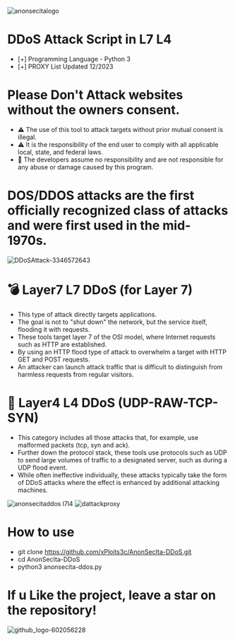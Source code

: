 ![anonsecitalogo](https://github.com/xPloits3c/AnonSecIta-DDoS/assets/153435050/75480311-8587-4ca2-9ebb-b79ef697e6d6)
# DDoS Attack Script in L7 L4
- [+] Programming Language - Python 3
- [+] PROXY List Updated 12/2023

# Please Don't Attack websites without the owners consent.
- ⚠️ The use of this tool to attack targets without prior mutual consent is illegal.
- ⚠️ It is the responsibility of the end user to comply with all applicable local, state, and federal laws.
- 💢 The developers assume no responsibility and are not responsible for any abuse or damage caused by this program.

# DOS/DDOS attacks are the first officially recognized class of attacks and were first used in the mid-1970s.
![DDoSAttack-3346572643](https://github.com/xPloits3c/AnonSecIta-DDoS/assets/153435050/43ea421a-fef1-4a21-ace5-e29652688979)

# 💣 Layer7 L7 DDoS (for Layer 7)
- This type of attack directly targets applications.
- The goal is not to "shut down" the network, but the service itself, flooding it with requests.
- These tools target layer 7 of the OSI model, where Internet requests such as HTTP are established.
- By using an HTTP flood type of attack to overwhelm a target with HTTP GET and POST requests.
- An attacker can launch attack traffic that is difficult to distinguish from harmless requests from regular visitors.
 
# 🧨 Layer4 L4 DDoS (UDP-RAW-TCP-SYN)
- This category includes all those attacks that, for example, use malformed packets (tcp, syn and ack).
- Further down the protocol stack, these tools use protocols such as UDP to send large volumes of traffic to a designated server, such as during a UDP flood event.
- While often ineffective individually, these attacks typically take the form of DDoS attacks where the effect is enhanced by additional attacking machines.

![anonsecitaddos l7l4](https://github.com/xPloits3c/AnonSecIta-DDoS/assets/153435050/f86b3e0e-f533-451c-adb0-484537d8c2d0)
![dattackproxy](https://github.com/xPloits3c/AnonSecIta-DDoS/assets/153435050/085d6db6-1434-4f01-87de-069079c151ab)

# How to use

- git clone https://github.com/xPloits3c/AnonSecIta-DDoS.git
- cd AnonSecIta-DDoS
- python3 anonsecita-ddos.py

# If u Like the project, leave a star on the repository!
![github_logo-602056228](https://github.com/xPloits3c/AnonSecIta-DDoS/assets/153435050/a39d6f76-88ff-4d55-ab63-e38a08e0d609)

